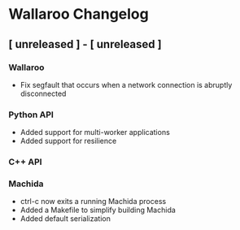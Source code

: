 # Wallaroo Changelog

## [ unreleased ] - [ unreleased ]

### Wallaroo

- Fix segfault that occurs when a network connection is abruptly disconnected

### Python API

- Added support for multi-worker applications
- Added support for resilience

### C++ API

### Machida

- ctrl-c now exits a running Machida process
- Added a Makefile to simplify building Machida
- Added default serialization
